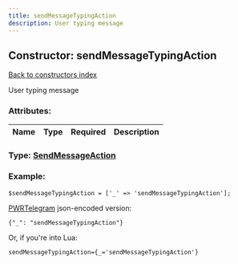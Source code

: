 ```yaml
---
title: sendMessageTypingAction
description: User typing message
---
```

## Constructor: sendMessageTypingAction  
[Back to constructors index](index.md)



User typing message

### Attributes:

| Name     |    Type       | Required | Description |
|----------|:-------------:|:--------:|------------:|



### Type: [SendMessageAction](../types/SendMessageAction.md)


### Example:

```
$sendMessageTypingAction = ['_' => 'sendMessageTypingAction'];
```  

[PWRTelegram](https://pwrtelegram.xyz) json-encoded version:

```
{"_": "sendMessageTypingAction"}
```


Or, if you're into Lua:  


```
sendMessageTypingAction={_='sendMessageTypingAction'}

```


